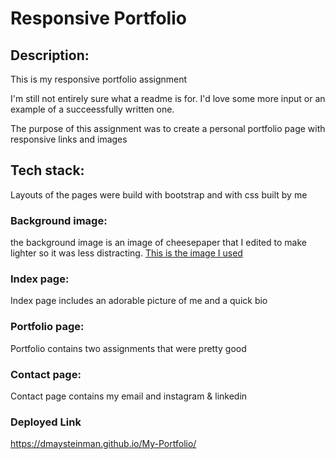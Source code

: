 # Responsive Portfolio
## Description: 
This is my responsive portfolio assignment

I'm still not entirely sure what a readme is for. I'd love some more input or an example of a succeessfully written one. 

The purpose of this assignment was to create a personal portfolio page with responsive links and images

## Tech stack: 
Layouts of the pages were build with bootstrap and with css built by me

### Background image: 
the background image is an image of cheesepaper that I edited to make lighter so it was less distracting. [This is the image I used](https://www.fromagex.com/pub/media/catalog/product/cache/05c056f81be49f7758d477b418e948c4/P/4/P401SPLDFB_1_1.jpg)

### Index page: 
Index page includes an adorable picture of me and a quick bio 

### Portfolio page: 
Portfolio contains two assignments that were pretty good 

### Contact page: 
Contact page contains my email and instagram & linkedin 

### Deployed Link
https://dmaysteinman.github.io/My-Portfolio/